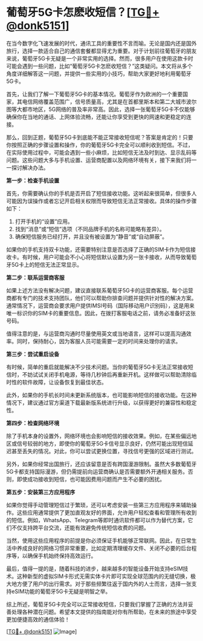 # 葡萄牙5G卡怎麽收短信？[[TG💪+ @donk5151](https://t.me/s/donk5151)]

在当今数字化飞速发展的时代，通讯工具的重要性不言而喻。无论是国内还是国外旅行，选择一款适合自己的通信套餐都显得尤为重要。对于计划前往葡萄牙的朋友来说，葡萄牙5G卡无疑是一个非常实用的选择。然而，很多用户在使用这款卡时可能会遇到一些问题，比如“葡萄牙5G卡怎麽收短信？”这类疑问。本文将从多个角度详细解答这一问题，并提供一些实用的小技巧，帮助大家更好地利用葡萄牙5G卡。

首先，让我们了解一下葡萄牙5G卡的基本情况。葡萄牙作为欧洲的一个重要国家，其电信网络覆盖范围广，信号质量高，尤其是在首都里斯本和第二大城市波尔图等大都市地区，5G网络的普及率非常高。因此，选择一张葡萄牙5G卡不仅能够确保你在当地的通话、上网体验流畅，还能让你享受到更快的网速和更稳定的连接。

那么，回到正题，葡萄牙5G卡到底能不能正常接收短信呢？答案是肯定的！只要你按照正确的步骤设置和操作，你的葡萄牙5G卡完全可以顺利收到短信。不过，在实际使用过程中，可能会遇到一些小麻烦，比如短信无法及时到达、显示乱码等问题。这些问题大多与手机设置、运营商配置以及网络环境有关，接下来我们将一一探讨解决办法。

**第一步：检查手机设置**

首先，你需要确认你的手机是否开启了短信接收功能。这听起来很简单，但很多人可能因为误操作或者忘记开启相关权限而导致短信无法正常接收。具体的操作步骤如下：

1. 打开手机的“设置”应用。
2. 找到“消息”或“短信”选项（不同品牌手机的名称可能略有差异）。
3. 确保短信服务已经打开，并且没有被设置为“静音”或“自动屏蔽”。

如果你的手机支持双卡功能，还需要特别注意是否选择了正确的SIM卡作为短信接收卡。有时候，用户可能会不小心将短信默认设置为另一张卡接收，从而导致葡萄牙5G卡上的短信无法正常显示。

**第二步：联系运营商客服**

如果上述方法没有解决问题，建议直接联系葡萄牙5G卡的运营商客服。每个运营商都有专门的技术支持团队，他们可以帮助你排查问题并提供针对性的解决方案。通常情况下，运营商会要求用户提供IMSI号码（国际移动用户识别码），这是用来唯一标识你的SIM卡的重要信息。因此，在拨打客服电话之前，请务必准备好这张号码。

值得注意的是，与运营商沟通时尽量使用英文或当地语言，这样可以提高沟通效率。同时，保持耐心，因为客服人员可能需要一定的时间来处理你的请求。

**第三步：尝试重启设备**

有时候，简单的重启就能解决不少技术问题。当你的葡萄牙5G卡无法正常接收短信时，不妨试试关闭手机电源，等待几秒钟后再重新开机。这样做可以帮助清除临时性的软件故障，让设备恢复到最佳状态。

此外，如果你的手机长时间未更新系统版本，也可能影响短信的接收功能。在这种情况下，建议通过官方渠道下载最新版系统进行升级，以获得更好的兼容性和稳定性。

**第四步：检查网络环境**

除了手机本身的设置外，网络环境也会影响短信的接收效果。例如，在某些偏远地区或信号较弱的地方，即使你的葡萄牙5G卡信号显示良好，仍然可能出现短信延迟甚至丢失的情况。对此，你可以尝试更换位置，寻找信号更强的区域进行测试。

另外，如果你经常出国旅行，还应该留意是否有跨国漫游限制。虽然大多数葡萄牙5G卡都支持国际漫游，但仍需提前向运营商确认是否需要额外开通相关服务。否则，即使成功接收到短信，也可能因费用问题而产生不必要的困扰。

**第五步：安装第三方应用程序**

如果你觉得手动管理短信过于繁琐，还可以考虑安装一些第三方应用程序来辅助操作。这些应用通常提供了更加直观友好的界面，允许用户轻松查看和管理所有收到的短信。例如，WhatsApp、Telegram等即时通讯软件都可以作为替代方案，它们不仅支持跨平台交流，还能有效避免传统短信收费的问题。

当然，使用这些应用程序的前提是你必须保证手机能够正常联网。因此，在日常生活中养成良好的网络习惯非常重要，比如定期清理缓存文件、关闭不必要的后台程序等，以确保手机始终保持高效运行。

最后，值得一提的是，随着科技的进步，越来越多的智能设备开始支持eSIM技术。这种新型的虚拟SIM卡形式无需实体卡片即可实现全球范围内的无缝切换，极大地方便了用户的出行需求。对于那些频繁往返于国内外的人士而言，选择一张支持eSIM功能的葡萄牙5G卡无疑是明智之举。

综上所述，葡萄牙5G卡完全可以正常接收短信，只要我们掌握了正确的方法并妥善处理各种潜在问题。希望本文提供的指南能对你有所帮助，在未来的旅途中享受更加便捷高效的通信体验！

[[TG💪+ @donk5151](https://t.me/s/donk5151) ![Image](https://i.postimg.cc/rwNCRYN7/Snipaste-2025-04-30-17-27-05.png)]